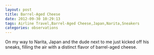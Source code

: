 ```yaml
---
layout: post
title: Barrel-Aged Cheese
date: 2012-09-30 10:29:13
tags: Airline Travel,Barrel-Aged Cheese,Japan,Narita,Sneakers
categories: observations
---
```


On my way to Narita, Japan and the dude next to me just kicked off his sneaks,
filling the air with a distinct flavor of barrel-aged cheese.





